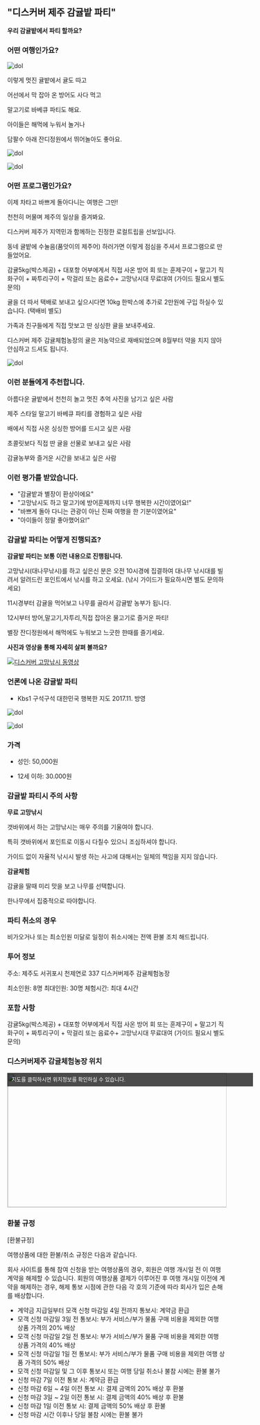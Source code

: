 ## "디스커버 제주 감귤밭 파티"

 **우리 감귤밭에서 파티 할까요?**


### 어떤 여행인가요?
![dol](https://s5.postimg.org/fe75nm4nr/20171106_123659.jpg#center)


이렇게 멋진 귤밭에서 귤도 따고

어선에서 막 잡아 온 방어도 사다 먹고

말고기로 바베큐 파티도 해요. 

아이들은 해먹에 누워서 놀거나

담팔수 아래 잔디정원에서 뛰어놀아도 좋아요.


![dol](https://s5.postimg.org/4rdcicwk7/1510540950574.jpg#center)

![dol](https://s5.postimg.org/r3b5bl3c7/20171113_091047.jpg#center)



### 어떤 프로그램인가요?

이제 차타고 바쁘게 돌아다니는 여행은 그만! 

천천히 머물며 제주의 일상을 즐겨봐요. 

디스커버 제주가 지역민과 함께하는 진정한 로컬트립을 선보입니다.

동네 귤밭에 수눌음(품앗이의 제주어) 하러가면 
이렇게 점심을 주셔서 프로그램으로 만들었어요. 

감귤5kg(박스제공) + 대포항 어부에게서 직접 사온 방어 회 또는 훈제구이 + 말고기 직화구이 + 짜투리구이 + 
막걸리 또는 음료수+ 고망낚시대 무료대여 (가이드 필요시 별도 문의)  

귤을 더 따서 택배로 보내고 싶으시다면 10kg 한박스에 추가로 2만원에 구입 하실수 있습니다. (택배비 별도)

가족과 친구들에게 직접 맛보고 딴 싱싱한 귤을 보내주세요.  

디스커버 제주 감귤체험농장의 귤은 저농약으로 재배되었으며 8월부터 약을 치지 않아 안심하고 드셔도 됩니다.

![dol](https://s5.postimg.org/k039vzdc7/1510540931933.jpg#center)

### 이런 분들에게 추천합니다.
 
아름다운 귤밭에서 천천히 놀고 멋진 추억 사진을 남기고 싶은 사람

제주 스타일 말고기 바베큐 파티를 경험하고 싶은 사람 

배에서 직접 사온 싱싱한 방어를 드시고 싶은 사람

초콜릿보다 직접 딴 귤을 선물로 보내고 싶은 사람 

감귤농부와 즐거운 시간을 보내고 싶은 사람




### 이런 평가를 받았습니다.

- "감귤밭과 별장이 환상이에요"
- "고망낚시도 하고 말고기에 방어훈제까지 너무 행복한 시간이였어요!"
- "바쁘게 돌아 다니는 관광이 아닌 진짜 여행을 한 기분이였어요"
- "아이들이 정말 좋아했어요!"



### 감귤밭 파티는 어떻게 진행되죠?

**감귤밭 파티는 보통 이런 내용으로 진행됩니다.**

고망낚시(대나무낚시)를 하고 싶은신 분은 오전 10시경에 집결하여 대나무 낚시대를 빌려서 
알려드린 포인트에서 낚시를 하고 오세요. (낚시 가이드가 필요하시면 별도 문의하세요) 

11시경부터 감귤을 먹어보고 나무를 골라서 감귤밭 농부가 됩니다.
  
12시부터 방어,말고기,자투리,직접 잡아온 물고기로  즐거운 파티!

별장 잔디정원에서 해먹에도 누워보고 느긋한 한때를 즐기세요. 
 

**사진과 영상을 통해 자세히 살펴 볼까요?**

[![디스커버 고망낚시 동영상](https://img.youtube.com/vi/Mu9t4HPNDfg/0.jpg)](https://www.youtube.com/watch?v=Mu9t4HPNDfg)




### 언론에 나온 감귤밭 파티

- Kbs1 구석구석 대한민국 행복한 지도 2017.11. 방영

![dol](https://s5.postimg.org/6j6bd3vav/20171113_105009.jpg#center)

![dol](https://s5.postimg.org/kpm28jgif/20171113_105745.jpg#center)



### 가격

- 성인: 50,000원

- 12세 이하: 30.000원



### 감귤밭 파티시 주의 사항


**무료 고망낚시**

갯바위에서 하는 고망낚시는 매우 주의를 기울여야 합니다.
 
특히 갯바위에서 포인트로 이동시 다칠수 있으니 조심하셔야 합니다. 

가이드 없이 자율적 낚시시 발생 하는 사고에 대해서는 일체의 책임을 지지 않습니다.


**감귤체험**

감귤을 딸때 미리 맛을 보고 나무를 선택합니다. 

한나무에서 집중적으로 따야합니다. 



### 파티 취소의 경우

비가오거나 또는 최소인원 미달로 일정이 취소시에는 전액 환불 조치 해드립니다. 

### 투어 정보

주소: 제주도 서귀포시 천제연로 337 디스커버제주 감귤체험농장 

최소인원: 8명
최대인원: 30명 
체험시간: 최대 4시간

### 포함 사항
감귤5kg(박스제공) + 대포항 어부에게서 직접 사온 방어 회 또는 훈제구이 + 말고기 직화구이 + 짜투리구이 + 
막걸리 또는 음료수+ 고망낚시대 무료대여 (가이드 필요시 별도 문의)  

### 디스커버제주 감귤체험농장 위치

<a href="http://map.daum.net/?urlX=369588&urlY=-66560&urlLevel=3&map_type=TYPE_MAP&map_hybrid=false&SHOWMARK=true" target="_blank"><span style="background:#000;position:absolute;width:557px;opacity:.7;filter:alpha(opacity=70);color:#fff;overflow:hidden;font:12px/1.5 Dotum, '돋움', sans-serif;text-decoration:none;padding:7px 0px 0px 10px; height: 24px;">지도를 클릭하시면 위치정보를 확인하실 수 있습니다.</span><img width="565" height="308" src="http://map2.daum.net/map/mapservice?MX=369588&MY=-66560&SCALE=2.5&IW=565&IH=308&COORDSTM=WCONGNAMUL" style="border:1px solid #ccc"></a>


### 환불 규정
[환불규정]

여행상품에 대한 환불/취소 규정은 다음과 같습니다.

회사 사이트를 통해 참여 신청을 받는 여행상품의 경우, 회원은 여행 개시일 전 이 여행 계약을 해제할 수 있습니다. 회원의 여행상품 결제가 이루어진 후 여행 개시일 이전에 계약을 해제하는 경우, 해제 통보 시점에 관한 다음 각 호의 기준에 따라 회사가 입은 손해를 배상합니다.

* 계약금 지급일부터 모객 신청 마감일 4일 전까지 통보시: 계약금 환급
* 모객 신청 마감일 3일 전 통보시: 부가 서비스/부가 물품 구매 비용을 제외한 여행 상품 가격의 20% 배상
* 모객 신청 마감일 2일 전 통보시: 부가 서비스/부가 물품 구매 비용을 제외한 여행 상품 가격의 40% 배상
* 모객 신청 마감일 1일 전 통보시: 부가 서비스/부가 물품 구매 비용을 제외한 여행 상품 가격의 50% 배상
* 모객 신청 마감일 및 그 이후 통보시 또는 여행 당일 취소나 불참 시에는 환불 불가
* 신청 마감 7일 이전 통보 시: 계약금 환급 
* 신청 마감 6일 ~ 4일 이전 통보 시: 결제 금액의 20% 배상 후 환불 
* 신청 마감 3일 ~ 2일 이전 통보 시: 결제 금액의 40% 배상 후 환불 
* 신청 마감 1일 이전 통보 시: 결제 금액의 50% 배상 후 환불 
* 신청 마감 시간 이후나 당일 불참 시에는 환불 불가
